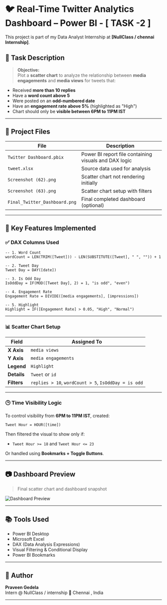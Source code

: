 # 🐦 Real-Time Twitter Analytics Dashboard – Power BI - [ TASK -2 ]

This project is part of my Data Analyst Internship at **[NullClass / chennai Internship]**.

## 📝 Task Description

> **Objective:**  
Plot a **scatter chart** to analyze the relationship between **media engagements** and **media views** for tweets that:
- Received **more than 10 replies**
- Have a **word count above 5**
- Were posted on an **odd-numbered date**
- Have an **engagement rate above 5%** (highlighted as "High")
- Chart should only be **visible between 6PM to 11PM IST**

---

## 📁 Project Files

| File | Description |
|------|-------------|
| `Twitter Dashboard.pbix` | Power BI report file containing visuals and DAX logic |
| `tweet.xlsx` | Source data used for analysis |
| `Screenshot (62).png` | Scatter chart not rendering initially |
| `Screenshot (63).png` | Scatter chart setup with filters |
| `Final_Twitter_Dashboard.png` | Final completed dashboard (optional) |

---

## 📌 Key Features Implemented

### ✅ DAX Columns Used

```DAX
-- 1. Word Count
wordCount = LEN(TRIM([Tweet])) - LEN(SUBSTITUTE([Tweet], " ", "")) + 1

-- 2. Tweet Day
Tweet Day = DAY([date])

-- 3. Is Odd Day
IsOddDay = IF(MOD([Tweet Day], 2) = 1, "is odd", "even")

-- 4. Engagement Rate
Engagement Rate = DIVIDE([media engagements], [impressions])

-- 5. Highlight
Highlight = IF([Engagement Rate] > 0.05, "High", "Normal")
```

---

### 📊 Scatter Chart Setup

| Field | Assigned To |
|-------|-------------|
| **X Axis** | `media views` |
| **Y Axis** | `media engagements` |
| **Legend** | `Highlight` |
| **Details** | `Tweet` or `id` |
| **Filters** | `replies > 10`, `wordCount > 5`, `IsOddDay = is odd` |

---

### 🕒 Time Visibility Logic

To control visibility from **6PM to 11PM IST**, created:
```DAX
Tweet Hour = HOUR([time])
```

Then filtered the visual to show only if:
- `Tweet Hour >= 18` and `Tweet Hour <= 23`

Or handled using **Bookmarks + Toggle Buttons**.

---

## 📷 Dashboard Preview

> Final scatter chart and dashboard snapshot

![Dashboard Preview](./Final_Twitter_Dashboard.png)

---

## 📚 Tools Used

- Power BI Desktop
- Microsoft Excel
- DAX (Data Analysis Expressions)
- Visual Filtering & Conditional Display
- Power BI Bookmarks

---

## 📌 Author

**Praveen Gedela**  
Intern @ NullClass /  internship
📍 Chennai , India

---